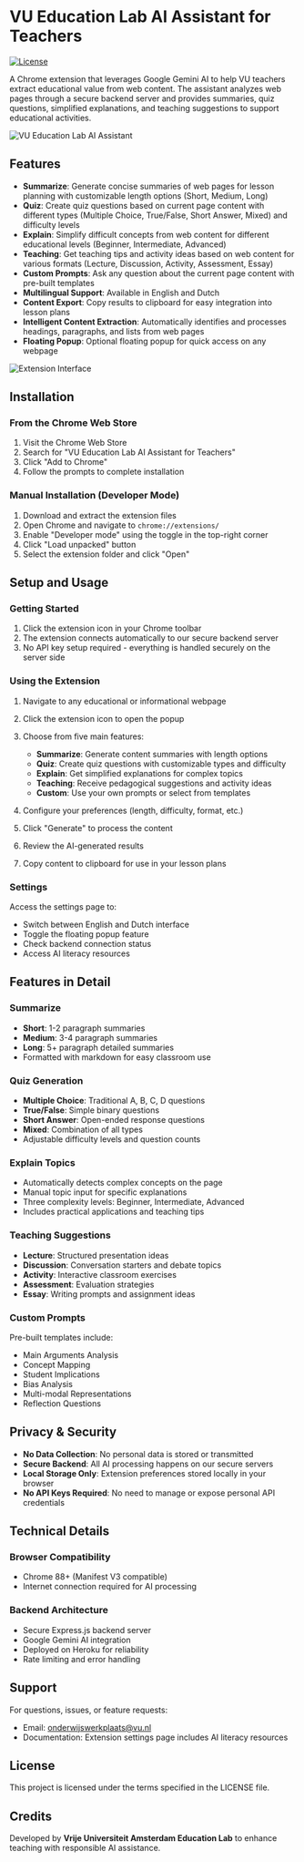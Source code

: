 # VU Education Lab AI Assistant for Teachers

[![License](https://img.shields.io/github/license/jasp-nerd/AI-Lesson-Helper)](LICENSE)

A Chrome extension that leverages Google Gemini AI to help VU teachers extract educational value from web content. The assistant analyzes web pages through a secure backend server and provides summaries, quiz questions, simplified explanations, and teaching suggestions to support educational activities.

![VU Education Lab AI Assistant](https://i.imgur.com/9qX7e7c.png)

## Features

- **Summarize**: Generate concise summaries of web pages for lesson planning with customizable length options (Short, Medium, Long)
- **Quiz**: Create quiz questions based on current page content with different types (Multiple Choice, True/False, Short Answer, Mixed) and difficulty levels
- **Explain**: Simplify difficult concepts from web content for different educational levels (Beginner, Intermediate, Advanced)
- **Teaching**: Get teaching tips and activity ideas based on web content for various formats (Lecture, Discussion, Activity, Assessment, Essay)
- **Custom Prompts**: Ask any question about the current page content with pre-built templates
- **Multilingual Support**: Available in English and Dutch
- **Content Export**: Copy results to clipboard for easy integration into lesson plans
- **Intelligent Content Extraction**: Automatically identifies and processes headings, paragraphs, and lists from web pages
- **Floating Popup**: Optional floating popup for quick access on any webpage

![Extension Interface](https://i.imgur.com/J72b6Zd.png)

## Installation

### From the Chrome Web Store
1. Visit the Chrome Web Store
2. Search for "VU Education Lab AI Assistant for Teachers"
3. Click "Add to Chrome"
4. Follow the prompts to complete installation

### Manual Installation (Developer Mode)
1. Download and extract the extension files
2. Open Chrome and navigate to `chrome://extensions/`
3. Enable "Developer mode" using the toggle in the top-right corner
4. Click "Load unpacked" button
5. Select the extension folder and click "Open"

## Setup and Usage

### Getting Started
1. Click the extension icon in your Chrome toolbar
2. The extension connects automatically to our secure backend server
3. No API key setup required - everything is handled securely on the server side

### Using the Extension
1. Navigate to any educational or informational webpage
2. Click the extension icon to open the popup
3. Choose from five main features:
   - **Summarize**: Generate content summaries with length options
   - **Quiz**: Create quiz questions with customizable types and difficulty
   - **Explain**: Get simplified explanations for complex topics
   - **Teaching**: Receive pedagogical suggestions and activity ideas
   - **Custom**: Use your own prompts or select from templates

4. Configure your preferences (length, difficulty, format, etc.)
5. Click "Generate" to process the content
6. Review the AI-generated results
7. Copy content to clipboard for use in your lesson plans

### Settings
Access the settings page to:
- Switch between English and Dutch interface
- Toggle the floating popup feature
- Check backend connection status
- Access AI literacy resources

## Features in Detail

### Summarize
- **Short**: 1-2 paragraph summaries
- **Medium**: 3-4 paragraph summaries  
- **Long**: 5+ paragraph detailed summaries
- Formatted with markdown for easy classroom use

### Quiz Generation
- **Multiple Choice**: Traditional A, B, C, D questions
- **True/False**: Simple binary questions
- **Short Answer**: Open-ended response questions
- **Mixed**: Combination of all types
- Adjustable difficulty levels and question counts

### Explain Topics
- Automatically detects complex concepts on the page
- Manual topic input for specific explanations
- Three complexity levels: Beginner, Intermediate, Advanced
- Includes practical applications and teaching tips

### Teaching Suggestions
- **Lecture**: Structured presentation ideas
- **Discussion**: Conversation starters and debate topics
- **Activity**: Interactive classroom exercises
- **Assessment**: Evaluation strategies
- **Essay**: Writing prompts and assignment ideas

### Custom Prompts
Pre-built templates include:
- Main Arguments Analysis
- Concept Mapping
- Student Implications
- Bias Analysis
- Multi-modal Representations
- Reflection Questions

## Privacy & Security

- **No Data Collection**: No personal data is stored or transmitted
- **Secure Backend**: All AI processing happens on our secure servers
- **Local Storage Only**: Extension preferences stored locally in your browser
- **No API Keys Required**: No need to manage or expose personal API credentials

## Technical Details

### Browser Compatibility
- Chrome 88+ (Manifest V3 compatible)
- Internet connection required for AI processing

### Backend Architecture
- Secure Express.js backend server
- Google Gemini AI integration
- Deployed on Heroku for reliability
- Rate limiting and error handling

## Support

For questions, issues, or feature requests:
- Email: onderwijswerkplaats@vu.nl
- Documentation: Extension settings page includes AI literacy resources

## License

This project is licensed under the terms specified in the LICENSE file.

## Credits

Developed by **Vrije Universiteit Amsterdam Education Lab** to enhance teaching with responsible AI assistance.
